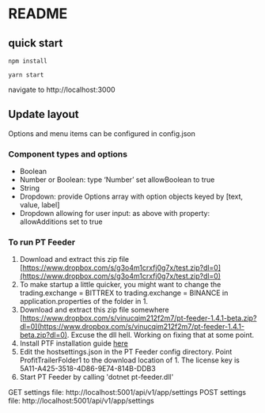 # README

## quick start

`npm install`

`yarn start`

navigate to http://localhost:3000

## Update layout

Options and menu items can be configured in config.json

### Component types and options

- Boolean
- Number or Boolean: type ‘Number’ set allowBoolean to true 
- String
- Dropdown: provide Options array with option objects keyed by [text, value, label]
- Dropdown allowing for user input: as above with property: allowAdditions set to true 

### To run PT Feeder

1. Download and extract this zip file [https://www.dropbox.com/s/g3o4m1crxfj0g7x/test.zip?dl=0](https://www.dropbox.com/s/g3o4m1crxfj0g7x/test.zip?dl=0)
2. To make startup a little quicker, you might want to change the trading.exchange = BITTREX to trading.exchange = BINANCE in application.properties of the folder in 1. 
3. Download and extract this zip file somewhere [https://www.dropbox.com/s/vinucqim212f2m7/pt-feeder-1.4.1-beta.zip?dl=0](https://www.dropbox.com/s/vinucqim212f2m7/pt-feeder-1.4.1-beta.zip?dl=0). Excuse the dll hell. Working on fixing that at some point. 
4. Install PTF installation guide [here](https://github.com/mehtadone/PTFeeder/wiki/Installation)
5. Edit the hostsettings.json in the PT Feeder config directory. Point ProfitTrailerFolder1 to the download location of 1. The license key is 5A11-A425-3518-4D86-9E74-814B-DDB3
7. Start PT Feeder by calling 'dotnet pt-feeder.dll'

GET settings file: http://localhost:5001/api/v1/app/settings
POST settings file: http://localhost:5001/api/v1/app/settings

